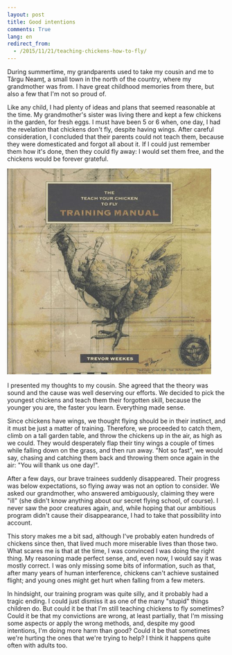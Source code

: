 ```yaml
---
layout: post
title: Good intentions
comments: True
lang: en
redirect_from:
  - /2015/11/21/teaching-chickens-how-to-fly/
---
```


During summertime, my grandparents used to take my cousin and me to Târgu Neamț, a small town in the north of the country, where my grandmother was from. I have great childhood memories from there, but also a few that I'm not so proud of.

<!--more-->

Like any child, I had plenty of ideas and plans that seemed reasonable at the time. My grandmother's sister was living there and kept a few chickens in the garden, for fresh eggs. I must have been 5 or 6 when, one day, I had the revelation that chickens don't fly, despite having wings. After careful consideration, I concluded that their parents could not teach them, because they were domesticated and forgot all about it. If I could just remember them how it's done, then they could fly away: I would set them free, and the chickens would be forever grateful.

![Teach your chicken to fly training manual](/assets/teach-your-chicken-to-fly-manual.jpg "Teach your chicken to fly training manual")

I presented my thoughts to my cousin. She agreed that the theory was sound and the cause was well deserving our efforts. We decided to pick the youngest chickens and teach them their forgotten skill, because the younger you are, the faster you learn. Everything made sense.

Since chickens have wings, we thought flying should be in their instinct, and it must be just a matter of training. Therefore, we proceeded to catch them, climb on a tall garden table, and throw the chickens up in the air, as high as we could. They would desperately flap their tiny wings a couple of times while falling down on the grass, and then run away. "Not so fast", we would say, chasing and catching them back and throwing them once again in the air: "You will thank us one day!".

After a few days, our brave trainees suddenly disappeared. Their progress was below expectations, so flying away was not an option to consider. We asked our grandmother, who answered ambiguously, claiming they were "ill" (she didn't know anything about our secret flying school, of course). I never saw the poor creatures again, and, while hoping that our ambitious program didn't cause their disappearance, I had to take that possibility into account.

This story makes me a bit sad, although I've probably eaten hundreds of chickens since then, that lived much more miserable lives than those two. What scares me is that at the time, I was convinced I was doing the right thing. My reasoning made perfect sense, and, even now, I would say it was mostly correct. I was only missing some bits of information, such as that, after many years of human interference, chickens can't achieve sustained flight; and young ones might get hurt when falling from a few meters.

In hindsight, our training program was quite silly, and it probably had a tragic ending. I could just dismiss it as one of the many "stupid" things children do. But could it be that I'm still teaching chickens to fly sometimes? Could it be that my convictions are wrong, at least partially, that I'm missing some aspects or apply the wrong methods, and, despite my good intentions, I'm doing more harm than good? Could it be that sometimes we're hurting the ones that we're trying to help? I think it happens quite often with adults too.
